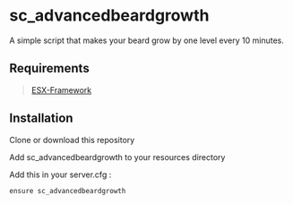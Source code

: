 # sc_advancedbeardgrowth

A simple script that makes your beard grow by one level every 10 minutes. 

## Requirements

> [ESX-Framework](https://github.com/esx-framework/esx-legacy)

## Installation

Clone or download this repository

Add sc_advancedbeardgrowth to your resources directory

Add this in your server.cfg :
```
ensure sc_advancedbeardgrowth
```
